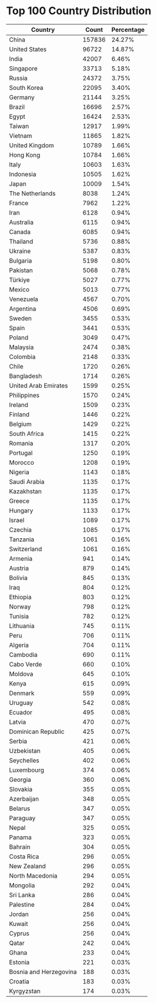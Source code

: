 # Top 100 Country Distribution
| Country | Count | Percentage |
|----|----|----|
| China | 157836 | 24.27% |
| United States | 96722 | 14.87% |
| India | 42007 | 6.46% |
| Singapore | 33713 | 5.18% |
| Russia | 24372 | 3.75% |
| South Korea | 22095 | 3.40% |
| Germany | 21144 | 3.25% |
| Brazil | 16696 | 2.57% |
| Egypt | 16424 | 2.53% |
| Taiwan | 12917 | 1.99% |
| Vietnam | 11865 | 1.82% |
| United Kingdom | 10789 | 1.66% |
| Hong Kong | 10784 | 1.66% |
| Italy | 10603 | 1.63% |
| Indonesia | 10505 | 1.62% |
| Japan | 10009 | 1.54% |
| The Netherlands | 8038 | 1.24% |
| France | 7962 | 1.22% |
| Iran | 6128 | 0.94% |
| Australia | 6115 | 0.94% |
| Canada | 6085 | 0.94% |
| Thailand | 5736 | 0.88% |
| Ukraine | 5387 | 0.83% |
| Bulgaria | 5198 | 0.80% |
| Pakistan | 5068 | 0.78% |
| Türkiye | 5027 | 0.77% |
| Mexico | 5013 | 0.77% |
| Venezuela | 4567 | 0.70% |
| Argentina | 4506 | 0.69% |
| Sweden | 3455 | 0.53% |
| Spain | 3441 | 0.53% |
| Poland | 3049 | 0.47% |
| Malaysia | 2474 | 0.38% |
| Colombia | 2148 | 0.33% |
| Chile | 1720 | 0.26% |
| Bangladesh | 1714 | 0.26% |
| United Arab Emirates | 1599 | 0.25% |
| Philippines | 1570 | 0.24% |
| Ireland | 1509 | 0.23% |
| Finland | 1446 | 0.22% |
| Belgium | 1429 | 0.22% |
| South Africa | 1415 | 0.22% |
| Romania | 1317 | 0.20% |
| Portugal | 1250 | 0.19% |
| Morocco | 1208 | 0.19% |
| Nigeria | 1143 | 0.18% |
| Saudi Arabia | 1135 | 0.17% |
| Kazakhstan | 1135 | 0.17% |
| Greece | 1135 | 0.17% |
| Hungary | 1133 | 0.17% |
| Israel | 1089 | 0.17% |
| Czechia | 1085 | 0.17% |
| Tanzania | 1061 | 0.16% |
| Switzerland | 1061 | 0.16% |
| Armenia | 941 | 0.14% |
| Austria | 879 | 0.14% |
| Bolivia | 845 | 0.13% |
| Iraq | 804 | 0.12% |
| Ethiopia | 803 | 0.12% |
| Norway | 798 | 0.12% |
| Tunisia | 782 | 0.12% |
| Lithuania | 745 | 0.11% |
| Peru | 706 | 0.11% |
| Algeria | 704 | 0.11% |
| Cambodia | 690 | 0.11% |
| Cabo Verde | 660 | 0.10% |
| Moldova | 645 | 0.10% |
| Kenya | 615 | 0.09% |
| Denmark | 559 | 0.09% |
| Uruguay | 542 | 0.08% |
| Ecuador | 495 | 0.08% |
| Latvia | 470 | 0.07% |
| Dominican Republic | 425 | 0.07% |
| Serbia | 421 | 0.06% |
| Uzbekistan | 405 | 0.06% |
| Seychelles | 402 | 0.06% |
| Luxembourg | 374 | 0.06% |
| Georgia | 360 | 0.06% |
| Slovakia | 355 | 0.05% |
| Azerbaijan | 348 | 0.05% |
| Belarus | 347 | 0.05% |
| Paraguay | 347 | 0.05% |
| Nepal | 325 | 0.05% |
| Panama | 323 | 0.05% |
| Bahrain | 304 | 0.05% |
| Costa Rica | 296 | 0.05% |
| New Zealand | 296 | 0.05% |
| North Macedonia | 294 | 0.05% |
| Mongolia | 292 | 0.04% |
| Sri Lanka | 286 | 0.04% |
| Palestine | 284 | 0.04% |
| Jordan | 256 | 0.04% |
| Kuwait | 256 | 0.04% |
| Cyprus | 256 | 0.04% |
| Qatar | 242 | 0.04% |
| Ghana | 233 | 0.04% |
| Estonia | 221 | 0.03% |
| Bosnia and Herzegovina | 188 | 0.03% |
| Croatia | 183 | 0.03% |
| Kyrgyzstan | 174 | 0.03% |
